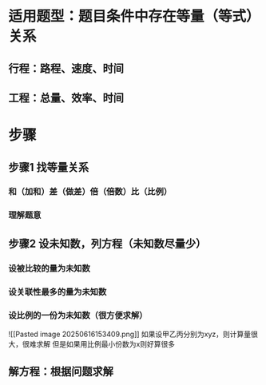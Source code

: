 
# 适用题型：题目条件中存在等量（等式）关系
## 行程：路程、速度、时间
## 工程：总量、效率、时间
# 步骤
## 步骤1 找等量关系
### 和（加和）差（做差）倍（倍数）比（比例）
### 理解题意
## 步骤2 设未知数，列方程（未知数尽量少）
### 设被比较的量为未知数
### 设关联性最多的量为未知数
### 设比例的一份为未知数（很方便求解）
![[Pasted image 20250616153409.png]]
如果设甲乙丙分别为xyz，则计算量很大，很难求解
但是如果用比例最小份数为x则好算很多

## 解方程：根据问题求解